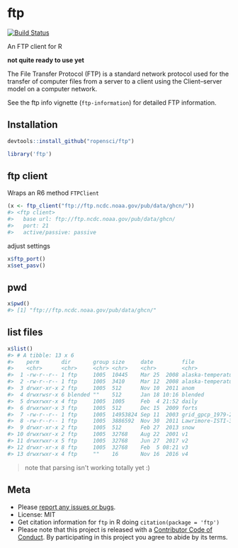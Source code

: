 ftp
===



[![Build Status](https://travis-ci.org/ropensci/ftp.svg?branch=master)](https://travis-ci.org/ropensci/ftp)

An FTP client for R

**not quite ready to use yet**

The File Transfer Protocol (FTP) is a standard network protocol used for the transfer of computer files from a server to a client using the Client–server model on a computer network.

See the ftp info vignette (`ftp-information`) for detailed FTP information.

## Installation


```r
devtools::install_github("ropensci/ftp")
```


```r
library('ftp')
```

## ftp client

Wraps an R6 method `FTPClient`


```r
(x <- ftp_client("ftp://ftp.ncdc.noaa.gov/pub/data/ghcn/"))
#> <ftp client> 
#>   base url: ftp://ftp.ncdc.noaa.gov/pub/data/ghcn/
#>   port: 21
#>   active/passive: passive
```

adjust settings


```r
x$ftp_port()
x$set_pasv()
```


## pwd


```r
x$pwd()
#> [1] "ftp://ftp.ncdc.noaa.gov/pub/data/ghcn/"
```

## list files


```r
x$list()
#> # A tibble: 13 x 6
#>    perm       dir       group size     date         file                  
#>    <chr>      <chr>     <chr> <chr>    <chr>        <chr>                 
#>  1 -rw-r--r-- 1 ftp     1005  10445    Mar 25  2008 alaska-temperature-an…
#>  2 -rw-r--r-- 1 ftp     1005  3410     Mar 12  2008 alaska-temperature-me…
#>  3 drwxr-xr-x 2 ftp     1005  512      Nov 10  2011 anom                  
#>  4 drwxrwsr-x 6 blended ""    512      Jan 18 10:16 blended               
#>  5 drwxrwxr-x 4 ftp     1005  1005     Feb  4 21:52 daily                 
#>  6 drwxrwxr-x 3 ftp     1005  512      Dec 15  2009 forts                 
#>  7 -rw-r--r-- 1 ftp     1005  14953824 Sep 11  2003 grid_gpcp_1979-2002.d…
#>  8 -rw-r--r-- 1 ftp     1005  3886592  Nov 30  2011 Lawrimore-ISTI-30Nov1…
#>  9 drwxr-xr-x 2 ftp     1005  512      Feb 27  2013 snow                  
#> 10 drwxrwxr-x 2 ftp     1005  32768    Aug 22  2001 v1                    
#> 11 drwxrwxr-x 5 ftp     1005  32768    Jun 27  2017 v2                    
#> 12 drwxr-xr-x 8 ftp     1005  32768    Feb  5 08:21 v3                    
#> 13 drwxrwxr-x 4 ftp     ""    16       Nov 16  2016 v4
```

> note that parsing isn't working totally yet :)


## Meta

* Please [report any issues or bugs](https://github.com/ropensci/ftp/issues).
* License: MIT
* Get citation information for `ftp` in R doing `citation(package = 'ftp')`
* Please note that this project is released with a [Contributor Code of Conduct](CONDUCT.md). By participating in this project you agree to abide by its terms.
